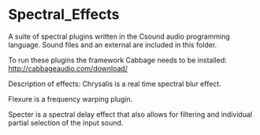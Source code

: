 # Spectral_Effects
A suite of spectral plugins written in the Csound audio programming language. Sound files and an external are included in this folder.

To run these plugins the framework Cabbage needs to be installed:
http://cabbageaudio.com/download/

Description of effects:
Chrysalis is a real time spectral blur effect.

Flexure is a frequency warping plugin.

Specter is a spectral delay effect that also allows for filtering and individual partial selection of the input sound.
